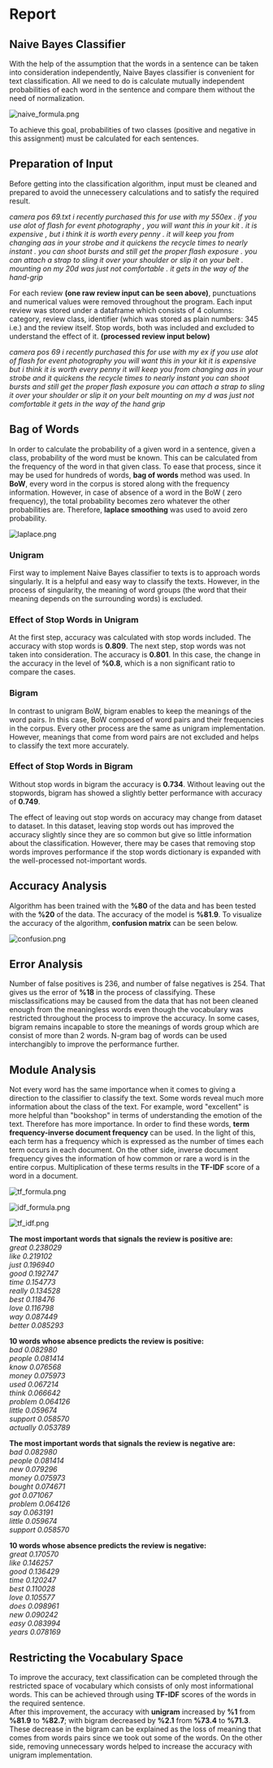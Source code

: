# Report

## Naive Bayes Classifier

With the help of the assumption that the words in a sentence can be taken into consideration independently, Naive Bayes classifier is convenient for text classification. All we need to do is calculate mutually independent probabilities of each word in the sentence and compare them without the need of normalization.

![naive_formula.png](images/naive_formula.png)

To achieve this goal, probabilities of two classes (positive and negative in this assignment) must be calculated for each sentences.

## Preparation of Input

Before getting into the classification algorithm, input must be cleaned and prepared to avoid the unnecessery calculations and to satisfy the required result.

*camera pos 69.txt i recently purchased this for use with my 550ex . if you use alot of flash for event photography , you will want this in your kit . it is expensive , but i think it is worth every penny . it will keep you from changing aas in your strobe and it quickens the recycle times to nearly instant . you can shoot bursts and still get the proper flash exposure . you can attach a strap to sling it over your shoulder or slip it on your belt . mounting on my 20d was just not comfortable . it gets in the way of the hand-grip*

For each review **(one raw review input can be seen above)**, punctuations and numerical values were removed throughout the program. Each input review was stored under a dataframe which consists of 4 columns: category, review class, identifier (which was stored as plain numbers: 345 i.e.) and the review itself.
Stop words, both was included and excluded to understand the effect of it.
**(processed review input below)**

*camera pos 69 i recently purchased this for use with my ex  if you use alot of flash for event photography you will want this in your kit it is expensive but i think it is worth every penny it will keep you from changing aas in your strobe and it quickens the recycle times to nearly instant you can shoot bursts and still get the proper flash exposure you can attach a strap to sling it over your shoulder or slip it on your belt mounting on my d was just not comfortable it gets in the way of the hand grip*

## Bag of Words

In order to calculate the probability of a given word in a sentence, given a class, probability of the word must be known. This can be calculated from the frequency of the word in that given class. To ease that process, since it may be used for hundreds of words, **bag of words** method was used. In **BoW**, every word in the corpus is stored along with the frequency information. However, in case of absence of a word in the BoW ( zero frequency), the total probability becomes zero whatever the other probabilities are. Therefore, **laplace smoothing** was used to avoid zero probability.

![laplace.png](images/laplace.png)

### Unigram

First way to implement Naive Bayes classifier to texts is to approach words singularly. It is a helpful and easy way to classify the texts. However, in the process of singularity, the meaning of word groups (the word that their meaning depends on the surrounding words) is excluded.

### Effect of Stop Words in Unigram

At the first step, accuracy was calculated with stop words included. The accuracy with stop words is **0.809**.
The next step, stop words was not taken into consideration. The accuracy is **0.801**.
In this case, the change in the accuracy in the level of **%0.8**, which is a non significant ratio to compare the cases.

### Bigram

In contrast to unigram BoW, bigram enables to keep the meanings of the word pairs. In this case, BoW composed of word pairs and their frequencies in the corpus. Every other process are the same as unigram implementation. However, meanings that come from word pairs are not excluded and helps to classify the text more accurately.

### Effect of Stop Words in Bigram

Without stop words in bigram the accuracy is **0.734**. Without leaving out the stopwords, bigram has showed a slightly better performance with accuracy of **0.749**.

The effect of leaving out stop words on accuracy may change from dataset to dataset. In this dataset, leaving stop words out has improved the accuracy slightly since they are so common but give so little information about the classification. However, there may be cases that removing stop words improves performance if the stop words dictionary is expanded with the well-processed not-important words. 

## Accuracy Analysis

Algorithm has been trained with the **%80** of the data and has been tested with the **%20** of the data.
The accuracy of the model is **%81.9**.
To visualize the accuracy of the algorithm, **confusion matrix** can be seen below.

![confusion.png](images/confusion.png)

## Error Analysis

Number of false positives is 236, and number of false negatives is 254. That gives us the error of **%18** in the process of classifying. These misclassifications may be caused from the data that has not been cleaned enough from the meaningless words even though the vocabulary was restricted throughout the process to improve the accuracy. In some cases, bigram remains incapable to store the meanings of words group which are consist of more than 2 words. N-gram bag of words can be used interchangibly to improve the performance further. 

## Module Analysis

Not every word has the same importance when it comes to giving a direction to the classifier to classify the text. Some words reveal much more information about the class of the text. For example, word "excellent" is more helpful than "bookshop" in terms of understanding the emotion of the text. Therefore has more importance.
In order to find these words, **term frequency-inverse document frequency** can be used. In the light of this, each term has a frequency which is expressed as the number of times each term occurs in each document. On the other side, inverse document frequency gives the information of how common or rare a word is in the entire corpus. Multiplication of these terms results in the **TF-IDF** score of a word in a document. 

![tf_formula.png](images/tf_formula.png)

![idf_formula.png](images/idf_formula.png)

![tf_idf.png](images/tf_idf.png)




**The most important words that signals the review is positive are:**  
*great    0.238029  
like     0.219102  
just     0.196940  
good     0.192747  
time     0.154773  
really   0.134528  
best     0.118476  
love     0.116798  
way      0.087449  
better   0.085293*  

**10 words whose absence predicts the review is positive:**  
*bad       0.082980  
people    0.081414  
know      0.076568  
money     0.075973  
used      0.067214  
think     0.066642  
problem   0.064126  
little    0.059674  
support   0.058570  
actually  0.053789* 

**The most important words that signals the review is negative are:**  
*bad       0.082980  
people    0.081414  
new       0.079296  
money     0.075973  
bought    0.074671  
got       0.071067  
problem   0.064126  
say       0.063191  
little    0.059674  
support   0.058570*  

**10 words whose absence predicts the review is negative:**  
*great   0.170570  
like    0.146257  
good    0.136429  
time    0.120247  
best    0.110028  
love    0.105577  
does    0.098961  
new     0.090242  
easy    0.083994  
years   0.078169*

## Restricting the Vocabulary Space

To improve the accuracy, text classification can be completed through the restricted space of vocabulary which consists of only most informational words. This can be achieved through using **TF-IDF** scores of the words in the required sentence.  
After this improvement, the accuracy with **unigram** increased by **%1** from **%81.9** to **%82.7**; with bigram decreased by **%2.1** from **%73.4** to **%71.3**.  
These decrease in the bigram can be explained as the loss of meaning that comes from words pairs since we took out some of the words. On the other side, removing unnecessary words helped to increase the accuracy with unigram implementation.
